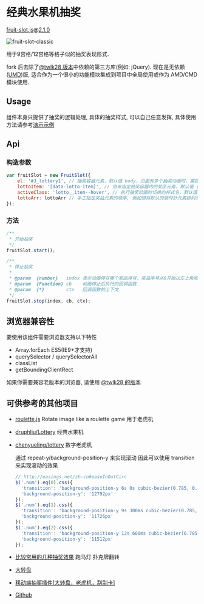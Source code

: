 # 经典水果机抽奖
[fruit-slot.js](https://github.com/ufologist/fruit-slot/blob/master/src/fruit-slot.js)@[2.1.0](https://github.com/ufologist/fruit-slot/blob/master/CHANGELOG.md)

![fruit-slot-classic](http://ufologist.github.io/fruit-slot/fruit-slot-classic.png)

用于9宫格/12宫格等格子似的抽奖表现形式.

fork 后去除了[@twlk28 版本](https://github.com/duowan/lottery)中依赖的第三方库(例如: jQuery). 现在是无依赖([UMD](https://github.com/umdjs/umd))版, 适合作为一个很小的功能模块集成到项目中全局使用或作为 AMD/CMD 模块使用.

## Usage
组件本身只提供了抽奖的逻辑处理, 具体的抽奖样式, 可以自己任意发挥, 具体使用方法请参考[演示示例](http://ufologist.github.io/fruit-slot)

## Api

### 构造参数
```javascript
var fruitSlot = new FruitSlot({
    el: '#J_lottery1', // 抽奖容器元素，默认值 body，页面有多个抽奖动画时，需指定
    lottoItem: '[data-lotto-item]', // 用来指定抽奖容器内的奖品元素，默认值 [data-lotto-item]
    activeClass: 'lotto__item--hover', // 执行抽奖动画时切换的样式名，默认值 lotto__item--hover
    lottoArr: lottoArr // 手工指定奖品元素的顺序, 例如想将默认的顺时针元素排列改为逆时针排列, 只要你控制了元素的顺序就控制了抽奖动画执行的顺序
});
```

### 方法
```javascript
/**
 * 开始抽奖
 */
fruitSlot.start();

/**
 * 停止抽奖
 * 
 * @param  {number}   index 表示动画停在哪个奖品序号，奖品序号从0开始以左上角顺时针排列
 * @param  {Function} cb    动画停止后执行的回调函数
 * @param  {*}        ctx   回调函数的上下文
 */
fruitSlot.stop(index, cb, ctx);
```

## 浏览器兼容性
要使用该组件需要浏览器支持以下特性
* Array.forEach ES5(IE9+才支持)
* querySelector / querySelectorAll
* classList
* getBoundingClientRect

如果你需要兼容老版本的浏览器, 请使用 [@twlk28 的版本](https://github.com/duowan/lottery)

## 可供参考的其他项目
* [roulette.js](https://github.com/akira-kuriyama/roulette.js) Rotate image like a roulette game 用于老虎机
* [druphliu/Lottery](https://github.com/druphliu/Lottery) 经典水果机
* [chenyueling/lottery](https://github.com/chenyueling/lottery) 数字老虎机

    通过 repeat-y/background-position-y 来实现滚动
    因此可以使用 transition 来实现滚动的效果
    ```javascript
    // http://easings.net/zh-cn#easeInOutCirc
    $('.num').eq(0).css({
      'transition': 'background-position-y 6s 0s cubic-bezier(0.785, 0.135, 0.15, 0.86)',
      'background-position-y': '12792px'
    });
    $('.num').eq(1).css({
      'transition': 'background-position-y 9s 300ms cubic-bezier(0.785, 0.135, 0.15, 0.86)',
      'background-position-y': '11726px'
    });
    $('.num').eq(2).css({
      'transition': 'background-position-y 12s 600ms cubic-bezier(0.785, 0.135, 0.15, 0.86)',
      'background-position-y': '11512px'
    });
    ```

* [比较常用的几种抽奖效果](https://github.com/areyouse7en/lottery) 跑马灯 扑克牌翻转
* [大转盘](https://github.com/LucyLiuluxi/lottery)
* [移动端抽奖插件[大转盘，老虎机，刮刮卡]](https://github.com/TOP-Chao/lottery)
* [Github](https://github.com/search?utf8=%E2%9C%93&q=lottery)